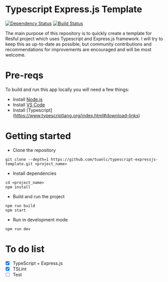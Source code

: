 # Typescript Express.js Template

[![Dependency Status](https://david-dm.org/tuanlc/typescript-expressjs-template.svg)](https://david-dm.org/tuanlc/typescript-expressjs-template) [![Build Status](https://travis-ci.org/tuanlc/typescript-expressjs-template.svg?branch=master)](https://travis-ci.org/tuanlc/typescript-expressjs-template) 


The main purpose of this repository is to quickly create a template for Resful project which uses Typescript and Express.js framework.
I will try to keep this as up-to-date as possible, but community contributions and recommendations for improvements are encouraged and will be most welcome.

# Pre-reqs
To build and run this app locally you will need a few things:
- Install [Node.js](https://nodejs.org/en/)
- Install [VS Code](https://code.visualstudio.com/)
- Install [Typescript] (https://www.typescriptlang.org/index.html#download-links)

# Getting started
- Clone the repository
```
git clone --depth=1 https://github.com/tuanlc/typescript-expressjs-template.git <project_name>
```
- Install dependencies
```
cd <project_name>
npm install
```
- Build and run the project
```
npm run build
npm start
```

- Run in development mode

```
npm run dev
```

# To do list
* [x] TypeScript + Express.js
* [x] TSLint
* [ ] Test
